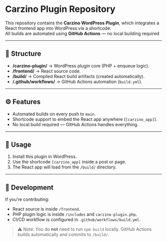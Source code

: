 # Carzino Plugin Repository 

This repository contains the **Carzino WordPress Plugin**, which integrates a React frontend app into WordPress via a shortcode.  
All builds are automated using **GitHub Actions** — no local building required 

---

## 📂 Structure
- **/carzino-plugin/** → WordPress plugin core (PHP + enqueue logic).  
- **/frontend/** → React source code.  
- **/build/** → Compiled React build artifacts (created automatically).  
- **/.github/workflows/** → GitHub Actions automation (`build.yml`).  

---

## ⚙️ Features
- Automated builds on every push to `main`.  
- Shortcode support to embed the React app anywhere (`[carzino_app]`).  
- No local build required — GitHub Actions handles everything.  

---

## 🚀 Usage
1. Install this plugin in WordPress.  
2. Use the shortcode `[carzino_app]` inside a post or page.  
3. The React app will load from the `/build/` directory.  

---

## 🔧 Development
If you’re contributing:  
- React source is inside `/frontend`.  
- PHP plugin logic is inside `/includes` and `carzino-plugin.php`.  
- CI/CD workflow is configured in `.github/workflows/build.yml`.  

> ⚠️ Note: You do **not** need to run `npm build` locally. GitHub Actions builds automatically and commits to `/build/`.  
